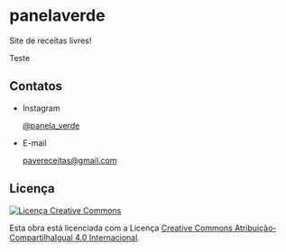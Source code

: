 # panelaverde

Site de receitas livres!

<p>Teste</p>

## Contatos

* Instagram

  [@panela_verde](https://www.instagram.com/panela_verde/)

* E-mail

  [pavereceitas@gmail.com](mailto:pavereceitas@gmail.com)

## Licença

[![Licença Creative Commons](https://i.creativecommons.org/l/by-sa/4.0/88x31.png)](http://creativecommons.org/licenses/by-sa/4.0/)

Esta obra está licenciada com a Licença [Creative Commons Atribuição-CompartilhaIgual 4.0 Internacional](http://creativecommons.org/licenses/by-sa/4.0/).
